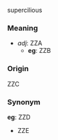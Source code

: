 supercilious
### Meaning
+ _adj_: ZZA
    + __eg__: ZZB

### Origin

ZZC

### Synonym

__eg__: ZZD

+ ZZE


